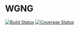 # WGNG

[![Build Status][travis-button]][travis]
[![Coverage Status][codecov-button]][codecov]

[travis-button]: https://travis-ci.org/IOuser/wgng.svg?branch=master
[travis]: https://travis-ci.org/IOuser/wgng
[codecov-button]: https://codecov.io/gh/IOuser/wgng/branch/master/graph/badge.svg
[codecov]: https://codecov.io/gh/IOuser/wgng
